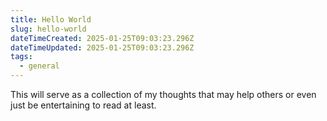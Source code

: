 ```yaml
---
title: Hello World
slug: hello-world
dateTimeCreated: 2025-01-25T09:03:23.296Z
dateTimeUpdated: 2025-01-25T09:03:23.296Z
tags:
  - general
---
```

This will serve as a collection of my thoughts that may help others or even just be entertaining to read at least.